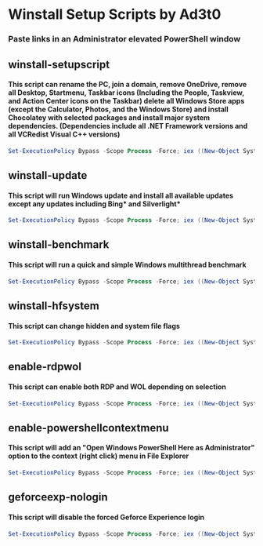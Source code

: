# Winstall Setup Scripts by Ad3t0
### **Paste links in an Administrator elevated PowerShell window**
## winstall-setupscript
#### This script can rename the PC, join a domain, remove OneDrive, remove all Desktop, Startmenu, Taskbar icons (Including the People, Taskview, and Action Center icons on the Taskbar) delete all Windows Store apps (except the Calculator, Photos, and the Windows Store) and install Chocolatey with selected packages and install major system dependencies. (Dependencies include all .NET Framework versions and all VCRedist Visual C++ versions)
```powershell
Set-ExecutionPolicy Bypass -Scope Process -Force; iex ((New-Object System.Net.WebClient).DownloadString('https://raw.githubusercontent.com/Ad3t0/windows/master/powershell-core/winstall-setupscript.ps1'))
```
## winstall-update
#### This script will run Windows update and install all available updates except any updates including Bing* and Silverlight*
```powershell
Set-ExecutionPolicy Bypass -Scope Process -Force; iex ((New-Object System.Net.WebClient).DownloadString('https://raw.githubusercontent.com/Ad3t0/windows/master/powershell-core/winstall-update.ps1'))
```
## winstall-benchmark
#### This script will run a quick and simple Windows multithread benchmark
```powershell
Set-ExecutionPolicy Bypass -Scope Process -Force; iex ((New-Object System.Net.WebClient).DownloadString('https://raw.githubusercontent.com/Ad3t0/windows/master/powershell-core/winstall-benchmark.ps1'))
```
## winstall-hfsystem
#### This script can change hidden and system file flags
```powershell
Set-ExecutionPolicy Bypass -Scope Process -Force; iex ((New-Object System.Net.WebClient).DownloadString('https://raw.githubusercontent.com/Ad3t0/windows/master/powershell-core/winstall-hfsystem.ps1'))
```
## enable-rdpwol
#### This script can enable both RDP and WOL depending on selection
```powershell
Set-ExecutionPolicy Bypass -Scope Process -Force; iex ((New-Object System.Net.WebClient).DownloadString('https://raw.githubusercontent.com/Ad3t0/windows/master/powershell-core/enable-rdpwol.ps1'))
```
## enable-powershellcontextmenu
#### This script will add an "Open Windows PowerShell Here as Administrator" option to the context (right click) menu in File Explorer
```powershell
Set-ExecutionPolicy Bypass -Scope Process -Force; iex ((New-Object System.Net.WebClient).DownloadString('https://raw.githubusercontent.com/Ad3t0/windows/master/powershell-core/enable-powershellcontextmenu.ps1'))
```
## geforceexp-nologin
#### This script will disable the forced Geforce Experience login
```powershell
Set-ExecutionPolicy Bypass -Scope Process -Force; iex ((New-Object System.Net.WebClient).DownloadString('https://raw.githubusercontent.com/Ad3t0/windows/master/powershell-core/geforceexp-nologin.ps1'))
```